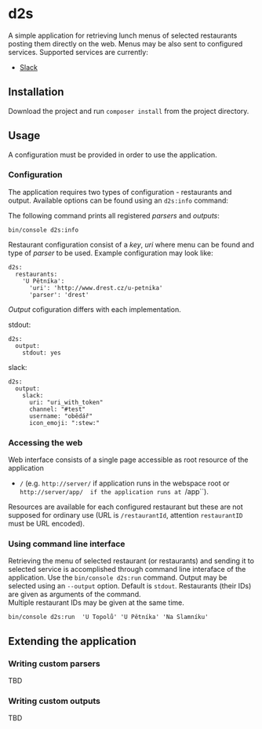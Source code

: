 # d2s

A simple application for retrieving lunch menus of selected restaurants posting 
them directly on the web. Menus may be also sent to configured services. Supported
services are currently: 
  * [Slack](https://slack.com/)

## Installation

Download the project and run ``composer install`` from the project directory.

## Usage

A configuration must be provided in order to use the application.

### Configuration

The application requires two types of configuration - restaurants and output. Available
options can be found using an ``d2s:info`` command:

The following command prints all registered _parsers_ and _outputs_:
```
bin/console d2s:info 
```

Restaurant configuration consist of a _key_, _uri_ where menu can be found and type
of _parser_ to be used. Example configuration may look like:

```
d2s:
  restaurants:
    'U Pětníka':
      'uri': 'http://www.drest.cz/u-petnika'
      'parser': 'drest'
```

_Output_ cofiguration differs with each implementation. 

stdout:

```
d2s:
  output:
    stdout: yes
```

slack:

```
d2s:
  output:
    slack:
      uri: "uri_with_token"
      channel: "#test"
      username: "obědář"
      icon_emoji: ":stew:"
```

### Accessing the web

Web interface consists of a single page accessible as root resource of the application
 - ``/`` (e.g. ``http://server/`` if application runs in the webspace root or ``http://server/app/ 
 if the application runs at ``/app``).

Resources are available for each configured restaurant but these are not supposed
for ordinary use (URL is ``/restaurantId``, attention ``restaurantID`` must be URL 
encoded). 

### Using command line interface

Retrieving the menu of selected restaurant (or restaurants) and sending it to selected
service is accomplished through command line interaface of the application. Use the
``bin/console d2s:run`` command. Output may be selected using an ``--output`` option. 
Default is ``stdout``. Restaurants (their IDs) are given as arguments of the command.  
Multiple restaurant IDs may be given at the same time.

```
bin/console d2s:run  'U Topolů' 'U Pětníka' 'Na Slamníku'
```

## Extending the application

### Writing custom parsers

TBD

### Writing custom outputs

TBD

